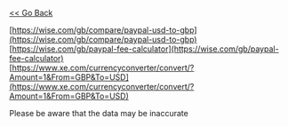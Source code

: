 [<< Go Back](https://pikakid98.github.io/support-me/hire-me)

[https://wise.com/gb/compare/paypal-usd-to-gbp](https://wise.com/gb/compare/paypal-usd-to-gbp)
\
[https://wise.com/gb/paypal-fee-calculator](https://wise.com/gb/paypal-fee-calculator)
\
[https://www.xe.com/currencyconverter/convert/?Amount=1&From=GBP&To=USD](https://www.xe.com/currencyconverter/convert/?Amount=1&From=GBP&To=USD)

Please be aware that the data may be inaccurate


